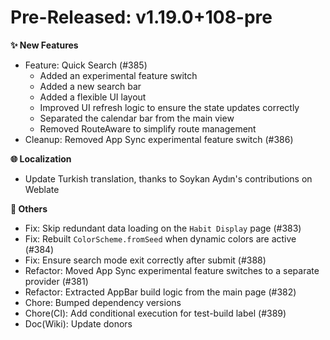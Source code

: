 <!-- markdownlint-disable MD036 -->
<!--
Title: Pre-Released or Released: v1.2.3+xx
-->

# Pre-Released: v1.19.0+108-pre

**✨ New Features**

- Feature: Quick Search (#385)
  - Added an experimental feature switch
  - Added a new search bar
  - Added a flexible UI layout
  - Improved UI refresh logic to ensure the state updates correctly
  - Separated the calendar bar from the main view
  - Removed RouteAware to simplify route management
- Cleanup: Removed App Sync experimental feature switch (#386)

**🌐 Localization**

- Update Turkish translation, thanks to Soykan Aydın's contributions on Weblate

**🧹 Others**

- Fix: Skip redundant data loading on the `Habit Display` page (#383)
- Fix: Rebuilt `ColorScheme.fromSeed` when dynamic colors are active (#384)
- Fix: Ensure search mode exit correctly after submit (#388)
- Refactor: Moved App Sync experimental feature switches to a separate provider (#381)
- Refactor: Extracted AppBar build logic from the main page (#382)
- Chore: Bumped dependency versions
- Chore(CI): Add conditional execution for test-build label (#389)
- Doc(Wiki): Update donors
